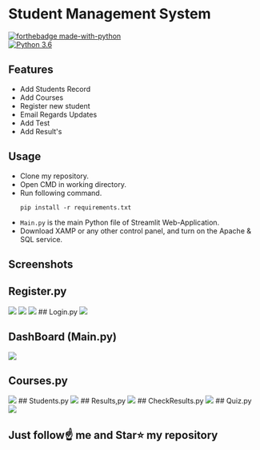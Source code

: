# Student Management System

[![forthebadge made-with-python](http://ForTheBadge.com/images/badges/made-with-python.svg)](https://www.python.org/)                 
[![Python 3.6](https://img.shields.io/badge/python-3.6-blue.svg)](https://www.python.org/downloads/release/python-360/)   



## Features
- Add Students Record 
- Add Courses
- Register new student 
- Email Regards Updates
- Add Test
- Add Result's

## Usage
- Clone my repository.
- Open CMD in working directory.
- Run following command.
  ```
  pip install -r requirements.txt
  ```
- `Main.py` is the main Python file of Streamlit Web-Application. 
- Download XAMP or any other control panel, and turn on the Apache & SQL service.


## Screenshots

## Register.py 
<img src="https://github.com/TusharJaiswal7/Student-Management-System/blob/main/1.png">
<img src="https://github.com/TusharJaiswal7/Student-Management-System/blob/main/2.png">


<img src="https://github.com/TusharJaiswal7/Student-Management-System/blob/main/3.png">
## Login.py
<img src="https://github.com/TusharJaiswal7/Student-Management-System/blob/main/4.png">

## DashBoard (Main.py)
<img src="https://github.com/TusharJaiswal7/Student-Management-System/blob/main/5.png">

## Courses.py
<img src="https://github.com/TusharJaiswal7/Student-Management-System/blob/main/6.png">
## Students.py
<img src="https://github.com/TusharJaiswal7/Student-Management-System/blob/main/7.png">
## Results,py 
<img src="https://github.com/TusharJaiswal7/Student-Management-System/blob/main/8.png">
## CheckResults.py
<img src="https://github.com/TusharJaiswal7/Student-Management-System/blob/main/9.png">
## Quiz.py
<img src="https://github.com/TusharJaiswal7/Student-Management-System/blob/main/10.png">


## Just follow☝️ me and Star⭐ my repository 

